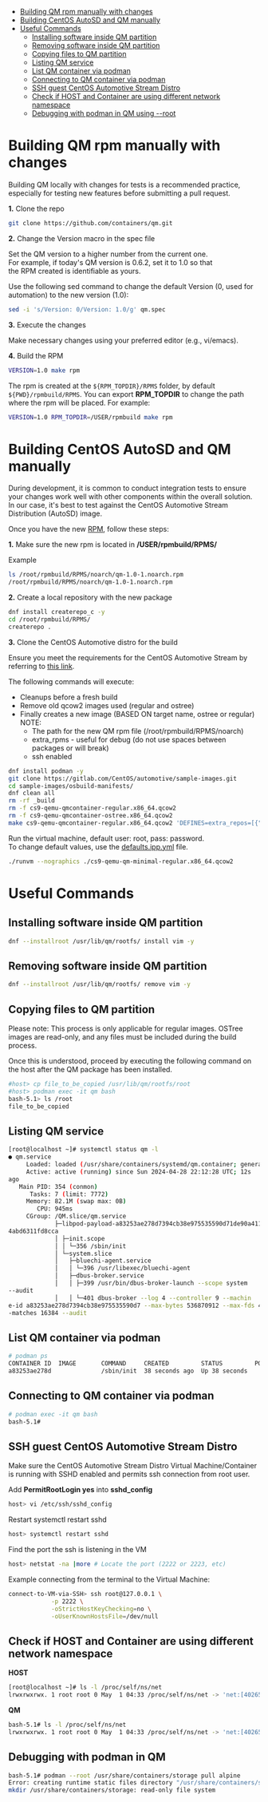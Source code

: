 - [Building QM rpm manually with changes](#building-qm-rpm-manually-with-changes)
- [Building CentOS AutoSD and QM manually](#building-centos-autosd-and-qm-manually)
- [Useful Commands](#useful-commands)
  - [Installing software inside QM partition](#installing-software-inside-qm-partition)
  - [Removing software inside QM partition](#removing-software-inside-qm-partition)
  - [Copying files to QM partition](#copying-files-to-qm-partition)
  - [Listing QM service](#Listing-QM-service)
  - [List QM container via podman](#List-QM-container-via-podman)
  - [Connecting to QM container via podman](#Connecting-to-QM-container-via-podman)
  - [SSH guest CentOS Automotive Stream Distro](#SSH-guest-CentOS-Automotive-Stream-Distro)
  - [Check if HOST and Container are using different network namespace](#Check-if-HOST-and-Container-are-using-different-network-namespace)
  - [Debugging with podman in QM using --root](#Debugging-with-podman-in-QM)

# Building QM rpm manually with changes

Building QM locally with changes for tests is a recommended practice,  
especially for testing new features before submitting a pull request.

**1.** Clone the repo

```bash
git clone https://github.com/containers/qm.git
```

**2.** Change the Version macro in the spec file

Set the QM version to a higher number from the current one.  
For example, if today's QM version is 0.6.2, set it to 1.0 so that  
the RPM created is identifiable as yours.

Use the following sed command to change the default Version (0, used for  
automation) to the new version (1.0):

```bash
sed -i 's/Version: 0/Version: 1.0/g' qm.spec
```

**3.** Execute the changes

Make necessary changes using your preferred editor (e.g., vi/emacs).

**4.** Build the RPM

```bash
VERSION=1.0 make rpm
```

The rpm is created at the `${RPM_TOPDIR}/RPMS` folder, by default
`${PWD}/rpmbuild/RPMS`.
You can export **RPM_TOPDIR** to change the path where the rpm will be placed.
For example:

```bash
VERSION=1.0 RPM_TOPDIR=/USER/rpmbuild make rpm
```

# Building CentOS AutoSD and QM manually

During development, it is common to conduct integration tests to ensure your
changes work well with other components within the overall solution.  
In our case, it's best to test against the CentOS Automotive Stream  
Distribution (AutoSD) image.

Once you have the new [RPM](#building-qm-rpm), follow these steps:

**1.** Make sure the new rpm is located in **/USER/rpmbuild/RPMS/**

Example

```bash
ls /root/rpmbuild/RPMS/noarch/qm-1.0-1.noarch.rpm
/root/rpmbuild/RPMS/noarch/qm-1.0-1.noarch.rpm
```

**2.** Create a local repository with the new package

```bash
dnf install createrepo_c -y
cd /root/rpmbuild/RPMS/
createrepo .
```

**3.** Clone the CentOS Automotive distro for the build

Ensure you meet the requirements for the CentOS Automotive Stream by  
referring to [this link](https://sigs.centos.org/automotive/building/).

The following commands will execute:

  - Cleanups before a fresh build
  - Remove old qcow2 images used (regular and ostree)
  - Finally creates a new image (BASED ON target name, ostree or regular)
    NOTE:
     - The path for the new QM rpm file (/root/rpmbuild/RPMS/noarch) 
     - extra_rpms - useful for debug (do not use spaces between packages or will break)
     - ssh enabled

```bash
dnf install podman -y
git clone https://gitlab.com/CentOS/automotive/sample-images.git
cd sample-images/osbuild-manifests/
dnf clean all
rm -rf _build
rm -f cs9-qemu-qmcontainer-regular.x86_64.qcow2
rm -f cs9-qemu-qmcontainer-ostree.x86_64.qcow2
make cs9-qemu-qmcontainer-regular.x86_64.qcow2 'DEFINES=extra_repos=[{"id":"local","baseurl":"file:///root/rpmbuild/RPMS/noarch"}] extra_rpms=["qm-1.0","vim-enhanced","strace","dnf","gdb","polkit","rsync","python3","openssh-server","openssh-clients"] ssh_permit_root_login=true osname="autosd" ssh_permit_password_auth=true'
```

Run the virtual machine, default user: root, pass: password.  
To change default values, use the [defaults.ipp.yml](https://gitlab.com/CentOS/automotive/sample-images/-/blob/main/osbuild-manifests/include/defaults.ipp.ym) file.

```bash
./runvm --nographics ./cs9-qemu-qm-minimal-regular.x86_64.qcow2
```

# Useful Commands

## Installing software inside QM partition

```bash
dnf --installroot /usr/lib/qm/rootfs/ install vim -y
```

## Removing software inside QM partition

```bash
dnf --installroot /usr/lib/qm/rootfs/ remove vim -y
```

## Copying files to QM partition
Please note: This process is only applicable for regular images.
OSTree images are read-only, and any files must be included during the build process.

Once this is understood, proceed by executing the following command on the host after
the QM package has been installed.

```bash
#host> cp file_to_be_copied /usr/lib/qm/rootfs/root
#host> podman exec -it qm bash
bash-5.1> ls /root
file_to_be_copied
```

## Listing QM service

```bash
[root@localhost ~]# systemctl status qm -l
● qm.service
     Loaded: loaded (/usr/share/containers/systemd/qm.container; generated)
     Active: active (running) since Sun 2024-04-28 22:12:28 UTC; 12s
ago
   Main PID: 354 (conmon)
      Tasks: 7 (limit: 7772)
     Memory: 82.1M (swap max: 0B)
        CPU: 945ms
     CGroup: /QM.slice/qm.service
             ├─libpod-payload-a83253ae278d7394cb38e975535590d71de90a41157b547040
4abd6311fd8cca
             │ ├─init.scope
             │ │ └─356 /sbin/init
             │ └─system.slice
             │   ├─bluechi-agent.service
             │   │ └─396 /usr/libexec/bluechi-agent
             │   ├─dbus-broker.service
             │   │ ├─399 /usr/bin/dbus-broker-launch --scope system
--audit
             │   │ └─401 dbus-broker --log 4 --controller 9 --machin
e-id a83253ae278d7394cb38e975535590d7 --max-bytes 536870912 --max-fds 4096 --max
-matches 16384 --audit
```

## List QM container via podman

```bash
# podman ps
CONTAINER ID  IMAGE       COMMAND     CREATED         STATUS         PORTS       NAMES
a83253ae278d              /sbin/init  38 seconds ago  Up 38 seconds              qm
```

## Connecting to QM container via podman

```bash
# podman exec -it qm bash
bash-5.1#
```

## SSH guest CentOS Automotive Stream Distro
Make sure the CentOS Automotive Stream Distro Virtual Machine/Container is running with SSHD enabled
and permits ssh connection from root user.

Add **PermitRootLogin yes** into **sshd_config**

```bash
host> vi /etc/ssh/sshd_config
```

Restart systemctl restart sshd

```bash
host> systemctl restart sshd
```

Find the port the ssh is listening in the VM

```bash
host> netstat -na |more # Locate the port (2222 or 2223, etc)
```

Example connecting from the terminal to the Virtual Machine:

```bash
connect-to-VM-via-SSH> ssh root@127.0.0.1 \
			-p 2222 \
			-oStrictHostKeyChecking=no \
			-oUserKnownHostsFile=/dev/null
```

## Check if HOST and Container are using different network namespace

**HOST**

```bash
[root@localhost ~]# ls -l /proc/self/ns/net
lrwxrwxrwx. 1 root root 0 May  1 04:33 /proc/self/ns/net -> 'net:[4026531840]'
```

**QM**

```bash
bash-5.1# ls -l /proc/self/ns/net
lrwxrwxrwx. 1 root root 0 May  1 04:33 /proc/self/ns/net -> 'net:[4026532287]'
```

## Debugging with podman in QM

```bash
bash-5.1# podman --root /usr/share/containers/storage pull alpine
Error: creating runtime static files directory "/usr/share/containers/storage/libpod":  
mkdir /usr/share/containers/storage: read-only file system
```
